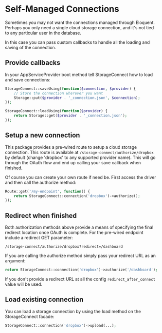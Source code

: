 # Self-Managed Connections

Sometimes you may not want the connections managed through Eloquent. Perhaps you only need a single cloud storage connection, and it's not tied to any particular user in the database.

In this case you can pass custom callbacks to handle all the loading and saving of the connection.

## Provide callbacks

In your AppServiceProvider boot method tell StorageConnect how to load and save connections:

```php
StorageConnect::saveUsing(function($connection, $provider) {
    // Store the connection wherever you want 
    Storage::put($provider . '_connection.json', $connection);
});

StorageConnect::loadUsing(function($provider) {
    return Storage::get($provider . '_connection.json');
});
```

## Setup a new connection

This package provides a pre-wired route to setup a cloud storage connection. This route is available at `/storage-connect/authorize/dropbox` by default (change 'dropbox' to any supported provider name). This will go through the OAuth flow and end up calling your save callback when finished.

Of course you can create your own route if need be. First access the driver and then call the authorize method:

```php
Route::get('/my-endpoint', function() {
    return StorageConnect::connection('dropbox')->authorize();
});
```

## Redirect when finished

Both authorization methods above provide a means of specifying the final redirect location once OAuth is complete. For the pre-wired endpoint include a redirect GET parameter:

```
/storage-connect/authorize/dropbox?redirect=/dashboard
```

If you are calling the authorize method simply pass your redirect URL as an argument:

```php
return StorageConnect::connection('dropbox')->authorize('/dashboard');
```

If you don't provide a redirect URL at all the config `redirect_after_connect` value will be used.

## Load existing connection

You can load a storage connection by using the load method on the StorageConnect facade:

```php
StorageConnect::connection('dropbox')->upload(...);
```
